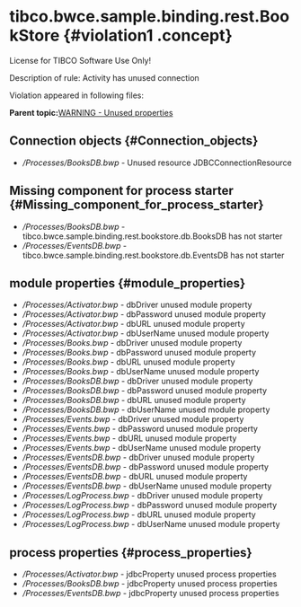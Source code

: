 # tibco.bwce.sample.binding.rest.BookStore {#violation1 .concept}

License for TIBCO Software Use Only!

Description of rule: Activity has unused connection

Violation appeared in following files:

**Parent topic:**[WARNING - Unused properties](../../../qa/rules/WARNING_-_Unused_properties.md)

## Connection objects {#Connection_objects}

-   */Processes/BooksDB.bwp* - Unused resource JDBCConnectionResource

## Missing component for process starter {#Missing_component_for_process_starter}

-   */Processes/BooksDB.bwp* - tibco.bwce.sample.binding.rest.bookstore.db.BooksDB has not starter
-   */Processes/EventsDB.bwp* - tibco.bwce.sample.binding.rest.bookstore.db.EventsDB has not starter

## module properties {#module_properties}

-   */Processes/Activator.bwp* - dbDriver unused module property
-   */Processes/Activator.bwp* - dbPassword unused module property
-   */Processes/Activator.bwp* - dbURL unused module property
-   */Processes/Activator.bwp* - dbUserName unused module property
-   */Processes/Books.bwp* - dbDriver unused module property
-   */Processes/Books.bwp* - dbPassword unused module property
-   */Processes/Books.bwp* - dbURL unused module property
-   */Processes/Books.bwp* - dbUserName unused module property
-   */Processes/BooksDB.bwp* - dbDriver unused module property
-   */Processes/BooksDB.bwp* - dbPassword unused module property
-   */Processes/BooksDB.bwp* - dbURL unused module property
-   */Processes/BooksDB.bwp* - dbUserName unused module property
-   */Processes/Events.bwp* - dbDriver unused module property
-   */Processes/Events.bwp* - dbPassword unused module property
-   */Processes/Events.bwp* - dbURL unused module property
-   */Processes/Events.bwp* - dbUserName unused module property
-   */Processes/EventsDB.bwp* - dbDriver unused module property
-   */Processes/EventsDB.bwp* - dbPassword unused module property
-   */Processes/EventsDB.bwp* - dbURL unused module property
-   */Processes/EventsDB.bwp* - dbUserName unused module property
-   */Processes/LogProcess.bwp* - dbDriver unused module property
-   */Processes/LogProcess.bwp* - dbPassword unused module property
-   */Processes/LogProcess.bwp* - dbURL unused module property
-   */Processes/LogProcess.bwp* - dbUserName unused module property

## process properties {#process_properties}

-   */Processes/Activator.bwp* - jdbcProperty unused process properties
-   */Processes/BooksDB.bwp* - jdbcProperty unused process properties
-   */Processes/EventsDB.bwp* - jdbcProperty unused process properties

